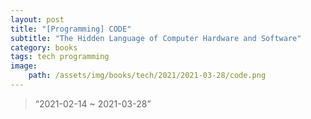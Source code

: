 ```yaml
---
layout: post
title: "[Programming] CODE"
subtitle: "The Hidden Language of Computer Hardware and Software"
category: books
tags: tech programming
image:
    path: /assets/img/books/tech/2021/2021-03-28/code.png
---
```


> “2021-02-14 ~ 2021-03-28”
